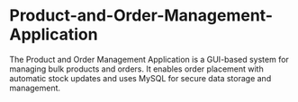 # Product-and-Order-Management-Application
The Product and Order Management Application is a GUI-based system for managing bulk products and orders. It enables order placement with automatic stock updates and uses MySQL for secure data storage and management.
